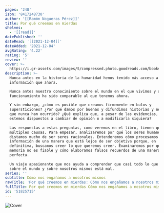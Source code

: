 ```yaml
---
pages: '248'
isbn: '8417248730'
author: '[[Ramón Nogueras Pérez]]'
title: Por qué creemos en mierdas
shelves:
  - '[[read]]'
datePublished: ''
dateRead: '[[2021-12-04]]'
dateAdded: '2021-12-04'
avgRating: '4.22'
rating: '5'
review: ''
cover: >-
  https://i.gr-assets.com/images/S/compressed.photo.goodreads.com/books/1582990565l/51825715._SY475_.jpg
description: >-
  Nunca antes en la historia de la humanidad hemos tenido más acceso a
  información que ahora.  

  Nunca antes nuestro conocimiento sobre el mundo en el que vivimos y su
  funcionamiento ha sido comparable al que tenemos ahora.  
    
  Y sin embargo, ¿cómo es posible que creamos firmemente en bulos y
  supersticiones? ¿Por qué damos por buenas y difundimos historias y noticias
  que nunca han ocurrido? ¿Qué explica que, a pesar de las evidencias, no
  estemos dispuestos a cambiar de opinión o a modificarla siquiera?  
    
  Las respuestas a estas preguntas, como veremos en el libro, tienen que ver con
  múltiples causas. Para empezar, analizaremos por qué los seres humanos
  distamos mucho de ser seres racionales. Entenderemos cómo procesamos la
  información de una manera que está lejos de ser objetiva porque, en
  definitiva, buscamos creer lo que queremos creer. Examinaremos por qué nuestra
  memoria no es fiable y cómo elaboramos falsos recuerdos de una manera
  perfecta.  
    
  Un viaje apasionante que nos ayuda a comprender que casi todo lo que creemos
  sobre el mundo y sobre nosotros mismos está mal.
series: ''
subtitle: Cómo nos engañamos a nosotros mismos
rawTitle: 'Por qué creemos en mierdas: Cómo nos engañamos a nosotros mismos'
fullTitle: Por qué creemos en mierdas Cómo nos engañamos a nosotros mismos
id: '51825715'
---
```

![Cover](https:&#x2F;&#x2F;i.gr-assets.com&#x2F;images&#x2F;S&#x2F;compressed.photo.goodreads.com&#x2F;books&#x2F;1582990565l&#x2F;51825715._SY475_.jpg)
